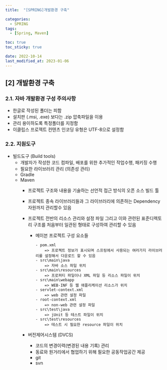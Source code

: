 ```yaml
---
title:  "[SPRING]개발환경 구축" 

categories:
  - SPRING
tags:
  - [Spring, Maven]

toc: true
toc_sticky: true

date: 2022-10-14
last_modified_at: 2023-01-06
---
```

[2] 개발환경 구축
---
### 2.1. 자바 개발환경 구성 주의사항

- 한글로 작성된 폴더는 피함 
- 설치판 (.msi, .exe) 보다는 .zip 압축파일을 이용 
- 관리 용이하도록 특정폴더를 지정함
- 이클립스 프로젝트 컨텐츠 인코딩 유형은 UTF-8으로 설정함

### 2.2. 지원도구  
- 빌드도구 (Build tools)  
  - 개발자가 작성한 코드 컴파일, 배포를 위한 추가적인 작업수행, 패키징 수행
  - 필요한 라이브러리 관리 (의존성 관리)
  - Gradle  
  - Maven  
      - 프로젝트 구조와 내용을 기술하는 선언적 접근 방식의 오픈 소스 빌드 툴 
      - 프로젝트 종속 라이브러리들과 그 라이브러리에 의존하는 Dependency 자원까지 관리할수 있음
      - 프로젝트 전반의 리소스 관리와 설정 파일 그리고 이와 관련된 표준디렉토리 구조를 처음부터 일관된 형태로 구성하여 관리할 수 있음  

          - 메이븐 프로젝트 구성 요소들  
            ```      
            - pom.xml  
                => 프로젝트 정보가 표시되며 스프링에서 사용되는 여러가지 라이브러리를 설정해서 다운로드 할 수 있음  
            - src\main\java  
                => 자바 소스 파일 위치
            - src\main\resources  
                => 프로퍼티 파일이나 XML 파일 등 리소스 파일이 위치  
            - src\main\webapp  
                => WEB-INF 등 웹 애플리케이션 리소스가 위치  
            - servlet-context.xml  
                => web 관련 설정 파일  
            - root-context.xml  
                => non-web 관련 설정 파일  
            - src\test\java  
                => jUnit 등 테스트 파일이 위치  
            - src\test\resources  
                => 테스트 시 필요한 resource 파일이 위치
            ```
    - 버전제어시스템 (DVCS)
        - 코드의 변경이력(변경된 내용 기록) 관리
        - 동료와 원거리에서 협업하기 위해 필요한 공동작업공간 제공
        - git 
        - svn  
